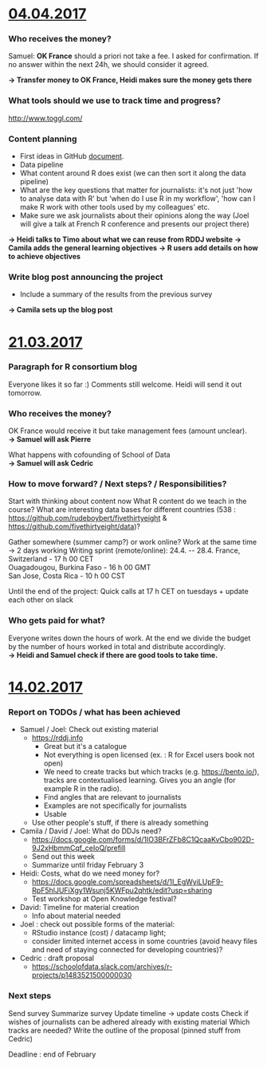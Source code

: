 # [04.04.2017](https://hackmd.io/CwEwDATBDGFgtAZgOwDNj2I4BDeAjADlT0TBwE4xhp8cBGEVIA==#)


### Who receives the money?
Samuel: **OK France** should a priori not take a fee. I asked for confirmation. If no answer within the next 24h, we should consider it agreed. 

**-> Transfer money to OK France, Heidi makes sure the money gets there**


### What tools should we use to track time and progress?
http://www.toggl.com/


### Content planning
- First ideas in GitHub [document](https://github.com/school-of-data/r-consortium-proposal/blob/master/material/ideas/course_content.md).
- Data pipeline
- What content around R does exist (we can then sort it along the data pipeline)
- What are the key questions that matter for journalists: it's not just 'how to analyse data with R' but 'when do I use R in my workflow', 'how can I make R work with other tools used by my colleagues' etc. 
- Make sure we ask journalists about their opinions along the way
(Joel will give a talk at French R conference and presents our project there)

**-> Heidi talks to Timo about what we can reuse from RDDJ website**
**-> Camila adds the general learning objectives**
**-> R users add details on how to achieve objectives**



### Write blog post announcing the project
- Include a summary of the results from the previous survey

**-> Camila sets up the blog post**


# [21.03.2017](https://edupad.ch/MmwmFyiZ6z)
### Paragraph for R consortium blog
Everyone likes it so far :) Comments still welcome.
Heidi will send it out tomorrow.

### Who receives the money?
OK France would receive it but take management fees (amount unclear).    
**-> Samuel will ask Pierre**

What happens with cofounding of School of Data    
**-> Samuel will ask Cedric**

### How to move forward? / Next steps? / Responsibilities?
Start with thinking about content now
What R content do we teach in the course?
What are interesting data bases for different countries (538 : https://github.com/rudeboybert/fivethirtyeight & https://github.com/fivethirtyeight/data)?

Gather somewhere (summer camp?) or work online?
Work at the same time -> 2 days working 
Writing sprint (remote/online): 24.4. -- 28.4.
France, Switzerland - 17 h 00 CET    
Ouagadougou, Burkina Faso - 16 h 00 GMT    
San Jose, Costa Rica - 10 h 00 CST    

Until the end of the project: Quick calls at 17 h CET on tuesdays + update each other on slack

### Who gets paid for what?
Everyone writes down the hours of work.
At the end we divide the budget by the number of hours worked in total and distribute accordingly.   
**-> Heidi and Samuel check if there are good tools to take time.**


# [14.02.2017](https://edupad.ch/n9Qxo2U9Xe)
### Report on TODOs / what has been achieved

- Samuel / Joel: Check out existing material 
   + https://rddj.info
      + Great but it's a catalogue
      + Not everything is open licensed (ex. : R for Excel users book not open)
      + We need to create tracks but which tracks (e.g. https://bento.io/), tracks are contextualised learning. Gives you an angle (for example R in the radio). 
      + Find angles that are relevant to journalists
      + Examples are not specifically for journalists
      + Usable
   + Use other people's stuff, if there is already something
- Camila / David / Joel: What do DDJs need?
   + https://docs.google.com/forms/d/1IO3BFrZFb8C1QcaaKvCbo902D-9J2xHbmmCqf_ceIoQ/prefill
   + Send out this week
   + Summarize until friday February 3
- Heidi: Costs, what do we need money for?
   + https://docs.google.com/spreadsheets/d/1I_EgWyiLUpF9-RpF5hlJUFiXgy1Wsunj5KWFpu2qhtk/edit?usp=sharing
   + Test workshop at Open Knowledge festival?
- David: Timeline for material creation
   + Info about material needed
- Joel : check out possible forms of the material: 
   + RStudio instance (cost) / datacamp light; 
   + consider limited internet access in some countries (avoid heavy files and need of staying connected for developing countries)?
- Cedric : draft proposal 
   + https://schoolofdata.slack.com/archives/r-projects/p1483521500000030


### Next steps

Send survey
Summarize survey
Update timeline -> update costs
Check if wishes of journalists can be adhered already with existing material
Which tracks are needed?
Write the outline of the proposal (pinned stuff from Cedric)


Deadline : end of February


